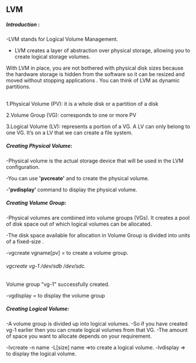 
## LVM
##### Introduction :
-LVM stands for Logical Volume Management.

- LVM creates a layer of abstraction over physical storage, allowing you to create logical storage volumes.

 With LVM in place, you are not bothered with physical disk sizes because the hardware storage is hidden from the software 
so it can be resized and moved without stopping applications . You can think of LVM as dynamic partitions.

##  
1.Physical Volume (PV): it is a whole disk or a partition of a disk

2.Volume Group (VG): corresponds to one or more PV

3.Logical Volume (LV): represents a portion of a VG. A LV can only belong to one VG. It’s on a LV that we can create a file system.

##### Creating Physical Volume:
-Physical volume is the actual storage device that will be used in the LVM configuration. 

-You can use <b> 'pvcreate'</b> and to create the physical volume.

-<b>'pvdisplay' </b> command to display the physical volume.

##### Creating  Volume Group:
-Physical volumes are combined into volume groups (VGs). It creates a pool of disk space out of which logical volumes can be allocated.

-The disk space available for allocation in Volume Group is divided into units of a fixed-size .

-vgcreate vgname[pv] = to create a volume group.

###### vgcreate vg-1 /dev/sdb /dev/sdc.

Volume group "vg-1" successfully created.

-vgdisplay = to display the volume group

##### Creating Logical Volume:
-A volume group is divided up into logical volumes. 
-So if you have created vg-1 earlier then you can create logical volumes from that VG.
-The amount of space you want to allocate depends on your requirement.

-lvcreate -n name -L[size] name =>to create a logical volume.
-lvdisplay => to display the logical volume.




         
            

    
